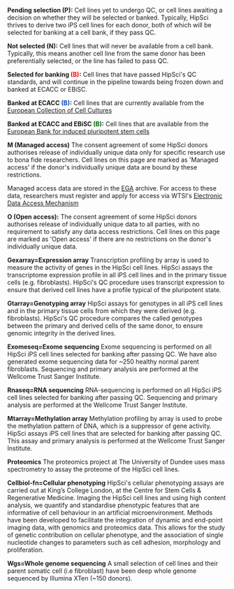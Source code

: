 **Pending selection (P):** Cell lines yet to undergo QC, or cell lines awaiting a decision on whether they will be selected or banked. Typically, HipSci thrives to derive two iPS cell lines for each donor, both of which will be selected for banking at a cell bank, if they pass QC.

**Not selected (N):** Cell lines that will never be available from a cell bank. Typically, this means another cell line from the same donor has been preferentially selected, or the line has failed to pass QC.

**Selected for banking <span style="color:#FF0004;">(B)</span>:** Cell lines that have passed HipSci's QC standards, and will continue in the pipeline towards being frozen down and banked at ECACC or EBiSC.

**Banked at ECACC <span style="color:#004ABC;">(B)</span>:**  Cell lines that are currently available from the  [European Collection of Cell Cultures](https://www.phe-culturecollections.org.uk/products/celllines/hipsci/index.jsp)

**Banked at ECACC and EBiSC <span style="color:#006C0C">(B)</span>:** Cell lines that are available from the [European Bank for induced pluripotent stem cells](http://www.ebisc.org/)

**M (Managed access)** The consent agreement of some HipSci donors authorises release of individually unique data only for specific research use to bona fide researchers. Cell lines on this page are marked as 'Managed access' if the donor's individually unique data are bound by these restrictions.

Managed access data are stored in the [EGA](https://ega-archive.org/) archive. For access to these data, researchers must register and apply for access via WTSI's [Electronic Data Access Mechanism](https://www.sanger.ac.uk/legal/DAA/MasterController)

**O (Open access):** The consent agreement of some HipSci donors authorises release of  individually unique data to all parties, with no requirement to satisfy any data access restrictions. Cell lines on this page are marked as 'Open access' if there are no restrictions on the donor's individually unique data.

**Gexarray=Expression array** Transcription profiling by array is used to measure the activity of genes in the HipSci cell lines. HipSci assays the transcriptome expression profile in all iPS cell lines and in the primary tissue cells (e.g. fibroblasts). HipSci's QC procedure uses transcript expression to ensure that derived cell lines have a profile typical of the pluripotent state.

**Gtarray=Genotyping array** HipSci assays for genotypes in all iPS cell lines and in the primary tissue cells from which they were derived (e.g. fibroblasts). HipSci's QC procedure compares the called genotypes between the primary and derived cells of the same donor, to ensure genomic integrity in the derived lines.

**Exomeseq=Exome sequencing** Exome sequencing is performed on all HipSci iPS cell lines selected for banking after passing QC. We have also generated exome sequencing data for ~250 healthy normal parent fibroblasts. Sequencing and primary analysis are performed at the Wellcome Trust Sanger Institute.

**Rnaseq=RNA sequencing** RNA-sequencing is performed on all HipSci iPS cell lines selected for banking after passing QC. Sequencing and primary analysis are performed at the Wellcome Trust Sanger Institute.

**Mtarray=Methylation array** Methylation profiling by array is used to probe the methylation pattern of DNA, which is a suppressor of gene activity. HipSci assays iPS cell lines that are selected for banking after passing QC. This assay and primary analysis is performed at the Wellcome Trust Sanger Institute.

**Proteomics** The proteomics project at The University of Dundee uses mass spectrometry to assay the proteome of the HipSci cell lines.

**Cellbiol-fn=Cellular phenotyping** HipSci's cellular phenotyping assays are carried out at King’s College London, at the Centre for Stem Cells & Regenerative Medicine. Imaging the HipSci cell lines and using high content analysis, we quantify and standardise phenotypic features that are informative of cell behaviour in an artificial microenvironment. Methods have been developed to facilitate the integration of dynamic and end-point imaging data, with genomics and proteomics data. This allows for the study of genetic contribution on cellular phenotype, and the association of single nucleotide changes to parameters such as cell adhesion, morphology and proliferation.

**Wgs=Whole genome sequencing** A small selection of cell lines and their parent somatic cell (i.e fibroblast) have been deep whole genome sequenced by Illumina XTen (~150 donors).

